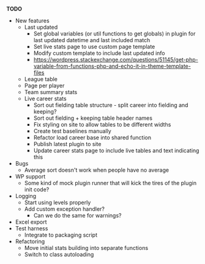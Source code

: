 __TODO__
* New features
    * Last updated
      * Set global variables (or util functions to get globals) in plugin for last updated datetime and last included match
      * Set live stats page to use custom page template
      * Modify custom template to include last updated info
      * https://wordpress.stackexchange.com/questions/51145/get-php-variable-from-functions-php-and-echo-it-in-theme-template-files
    * League table
    * Page per player
    * Team summary stats
    * Live career stats
      * Sort out fielding table structure - split career into fielding and keeping?
      * Sort out fielding + keeping table header names
      * Fix styling on site to allow tables to be different widths
      * Create test baselines manually
      * Refactor load career base into shared function
      * Publish latest plugin to site
      * Update career stats page to include live tables and text indicating this
* Bugs
  * Average sort doesn't work when people have no average
* WP support
  * Some kind of mock plugin runner that will kick the tires of the plugin init code?
* Logging
  * Start using levels properly
  * Add custom exception handler?
    * Can we do the same for warnings?
* Excel export
* Test harness
  * Integrate to packaging script
* Refactoring
  * Move initial stats building into separate functions
  * Switch to class autoloading
